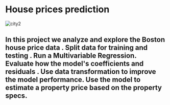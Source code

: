 # House prices prediction

 ![city2](https://github.com/giannisyp/House_prices_prediction/assets/119696474/4db5773d-1d65-4e13-a364-220f1754b63d)



## In this project we analyze and explore the Boston house price data . Split data for training and testing . Run a Multivariable Regression. Evaluate how the model's coefficients and residuals . Use data transformation to improve the model performance. Use the model to estimate a property price based on the property specs.








 

 
